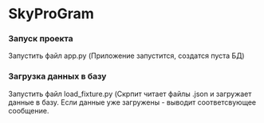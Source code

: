 # SkyProGram

### Запуск проекта
Запустить файл app.py (Приложение запустится, создатся пуста БД)

### Загрузка данных в базу
Запустить файл load_fixture.py (Скрпит читает файлы .json и загружает данные в базу. Если данные уже загружены - выводит соответсвующее сообщение.
